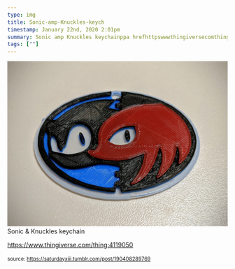 ```yaml
---
type: img
title: Sonic-amp-Knuckles-keych
timestamp: January 22nd, 2020 2:01pm
summary: Sonic amp Knuckles keychainppa hrefhttpswwwthingiversecomthing4119050 targetblankhttpswwwthingiversecomthing4119050ab
tags: [""]
---
```

<img src="../media/190408289769.jpg"/>
                                                                                          <div class="caption">
Sonic &amp; Knuckles keychain

<a href="https://www.thingiverse.com/thing:4119050" target="_blank">https://www.thingiverse.com/thing:4119050</a><br/>
 
                                    
                
                
                
                
                                
<small>source: https://saturdayxiii.tumblr.com/post/190408289769</small>
